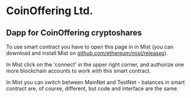 
# CoinOffering Ltd.

## Dapp for CoinOffering cryptoshares

To use smart contract you have to open this page in in Mist
(you can download and install Mist on [github.com/ethereum/mist/releases](https://github.com/ethereum/mist/releases)).

In Mist click on the 'connect' in the upper right corner,
and authorize one more blockchain accounts to work with this smart contract.

In Mist you can switch between MainNet and TestNet - balances in smart contract are, of course, different,
but code and interface are the same.
